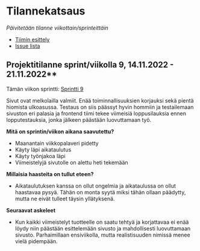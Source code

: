 # Tilannekatsaus


*Päivitetään tilanne viikottain/sprinteittäin*

* [Tiimin esittely](https://ac8393.pages.labranet.jamk.fi/grafiteam-projekti/10-Projektihallinta/esittely/)
* [Issue lista](https://gitlab.labranet.jamk.fi/AC8393/grafiteam-projekti/-/issues)

## Projektitilanne sprint/viikolla 9,  14.11.2022 - 21.11.2022**

Tämän viikon sprintti: [Sprintti 9](https://gitlab.labranet.jamk.fi/AC8393/grafiteam-projekti/-/milestones/11#tab-issues)

Sivut ovat melkolailla valmiit. Enää toiminnallisuuksien korjauksi sekä pientä hiomista ulkoasussa. Testaus on siis päässyt hyvin hommiin ja testailemaan sivuston eri palasia ja frontend tiimi tekee viimeisiä loppusilauksia ennen lopputestauksia, jonka jälkeen päästään luovuttamaan työ.

**Mitä on sprintin/viikon aikana saavutettu?**

- Maanantain viikkopalaveri pidetty
- Käyty läpi aikataulutus
- Käyty työnjakoa läpi
- Viimeistelyjä sivutolle on alettu heti tekemään

**Millaisia haasteita on tullut eteen?**

- Aikataulutuksen kanssa on ollut ongelmia ja aikataulussa on ollut haastavaa pysyä. Tähän on monta syytä miksi tähän ollaan päädytty, mutta ne eivät tulleet täysin yllätyksenä.

**Seuraavat askeleet**

- Kun kaikki viimeistelyt tuotteelle on saatu tehtyä ja korjattavaa ei enää löydy niin päästään esittelemään sivusto ja mahdollisesti luovuttamaan sivusto. Parhaimillaan ensiviikolla, mutta realistisuuden nimissä menee vielä pidempään.
